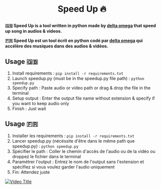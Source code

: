 # <p align="center">Speed Up 🔥</p>
  
**:uk: Speed Up is a tool written in python made by [delta omega](https://dsc.gg/delta-omega) that speed up song in audios & videos.**

**:fr: Speed Up est un tool écrit en python codé par [delta omega](https://dsc.gg/delta-omega) qui accélère des musiques dans des audios & vidéos.**

## Usage :gb:
1. Install requirements : `pip install -r requirements.txt`
2. Launch speedup.py  (must be in the speedup.py file path) : `python speedup.py`
3. Specify path : Paste audio or video path or drag & drop the file in the terminal
4. Setup output : Enter the output file name without extension & specify if you want to keep audio only
5. Finish : Just wait

## Usage :fr:
1. Installer les requirements : `pip install -r requirements.txt`
2. Lancer speedup.py  (nécéssite d'être dans le même path que speedup.py) : `python speedup.py`
3. Spécifier le path : Coller le chemin d'accès de l'audio ou de la vidéo ou droppez le fichier dans le terminal 
4. Paramétrer l'output : Entrez le nom de l'output sans l'extension et spécifiez si vous voulez garder l'audio uniquement
5. Fin: Attendez juste


[![Video Title](https://img.youtube.com/vi/VIDEO_ID/0.jpg)](https://www.youtube.com/watch?v=VIDEO_ID)
